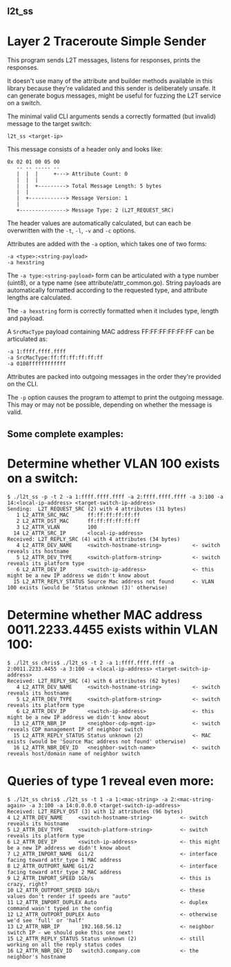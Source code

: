 ## l2t_ss

# Layer 2 Traceroute Simple Sender

This program sends L2T messages, listens for responses, prints the responses.

It doesn't use many of the attribute and builder methods available in this library because they're validated and this sender is deliberately unsafe. It can generate bogus messages, might be useful for fuzzing the L2T service on a switch.

The minimal valid CLI arguments sends a correctly formatted (but invalid) message to the target switch:

    l2t_ss <target-ip>

This message consists of a header only and looks like: 

    0x 02 01 00 05 00
       -- -- ----- --
       |  |  |     +---> Attribute Count: 0
       |  |  |
       |  |  +---------> Total Message Length: 5 bytes
       |  |
       |  +------------> Message Version: 1
       |
       +---------------> Message Type: 2 (L2T_REQUEST_SRC)

The header values are automatically calculated, but can each be overwritten with the `-t`, `-l`, `-v` and `-c` options.

Attributes are added with the `-a` option, which takes one of two forms:

    -a <type>:<string-payload>
    -a hexstring

The `-a type:<string-payload>` form can be articulated with a type number (uint8), or a type name (see attribute/attr_common.go). String payloads are automatically formatted according to the requested type, and attribute lengths are calculated.

The `-a hexstring` form is correctly formatted when it includes type, length and payload.

A `SrcMacType` payload containing MAC address FF:FF:FF:FF:FF:FF can be articulated as:

    -a 1:ffff.ffff.ffff
    -a SrcMacType:ff:ff:ff:ff:ff:ff
    -a 0108ffffffffffff

Attributes are packed into outgoing messages in the order they're provided on the CLI.

The `-p` option causes the program to attempt to print the outgoing message. This may or may not be possible, depending on whether the message is valid.

## Some complete examples:

# Determine whether VLAN 100 exists on a switch:

    $ ./l2t_ss -p -t 2 -a 1:ffff.ffff.ffff -a 2:ffff.ffff.ffff -a 3:100 -a 14:<local-ip-address> <target-switch-ip-address>
    Sending:  L2T_REQUEST_SRC (2) with 4 attributes (31 bytes)
       1 L2_ATTR_SRC_MAC      ff:ff:ff:ff:ff:ff
       2 L2_ATTR_DST_MAC      ff:ff:ff:ff:ff:ff
       3 L2_ATTR_VLAN         100
      14 L2_ATTR_SRC_IP       <local-ip-address>
    Received: L2T_REPLY_SRC (4) with 4 attributes (34 bytes)
       4 L2_ATTR_DEV_NAME     <switch-hostname-string>          <- switch reveals its hostname
       5 L2_ATTR_DEV_TYPE     <switch-platform-string>          <- switch reveals its platform type
       6 L2_ATTR_DEV_IP       <switch-ip-address>               <- this might be a new IP address we didn't know about
      15 L2_ATTR_REPLY_STATUS Source Mac address not found      <- VLAN 100 exists (would be 'Status unknown (3)' otherwise)

# Determine whether MAC address 0011.2233.4455 exists within VLAN 100:

    $ ./l2t_ss chris$ ./l2t_ss -t 2 -a 1:ffff.ffff.ffff -a 2:0011.2233.4455 -a 3:100 -a <local-ip-address> <target-switch-ip-address>
    Received: L2T_REPLY_SRC (4) with 6 attributes (62 bytes)
       4 L2_ATTR_DEV_NAME     <switch-hostname-string>          <- switch reveals its hostname
       5 L2_ATTR_DEV_TYPE     <switch-platform-string>          <- switch reveals its platform type
       6 L2_ATTR_DEV_IP       <switch-ip-address>               <- this might be a new IP address we didn't know about
      13 L2_ATTR_NBR_IP       <neighbor-cdp-mgmt-ip>            <- switch reveals CDP management IP of neighbor switch
      15 L2_ATTR_REPLY_STATUS Status unknown (2)                <- MAC exists (would be 'Source Mac address not found' otherwise)
      16 L2_ATTR_NBR_DEV_ID   <neighbor-switch-name>            <- switch reveals host/domain name of neighbor switch

# Queries of type 1 reveal even more:

	$ ./l2t_ss chris$ ./l2t_ss -t 1 -a 1:<mac-string> -a 2:<mac-string-again> -a 3:100 -a 14:0.0.0.0 <target-switch-ip-address>
	Received: L2T_REPLY_DST (3) with 12 attributes (96 bytes)
   	4 L2_ATTR_DEV_NAME     <switch-hostname-string>         <- switch reveals its hostname
   	5 L2_ATTR_DEV_TYPE     <switch-platform-string>         <- switch reveals its platform type
   	6 L2_ATTR_DEV_IP       <switch-ip-address>              <- this might be a new IP address we didn't know about
   	7 L2_ATTR_INPORT_NAME  Gi1/2                            <- interface facing toward attr_type 1 MAC address
   	8 L2_ATTR_OUTPORT_NAME Gi1/2                            <- interface facing toward attr_type 2 MAC address
   	9 L2_ATTR_INPORT_SPEED 1Gb/s                            <- this is crazy, right?
  	10 L2_ATTR_OUTPORT_SPEED 1Gb/s                          <- these values don't render if speeds are "auto"
  	11 L2_ATTR_INPORT_DUPLEX Auto                           <- duplex command wasn't typed in the config
  	12 L2_ATTR_OUTPORT_DUPLEX Auto                          <- otherwise we'd see 'full' or 'half'
  	13 L2_ATTR_NBR_IP       192.168.56.12                   <- neighbor switch IP - we should poke this one next!
  	15 L2_ATTR_REPLY_STATUS Status unknown (2)              <- still working on all the reply status codes
  	16 L2_ATTR_NBR_DEV_ID   switch3.company.com             <- the neighbor's hostname
